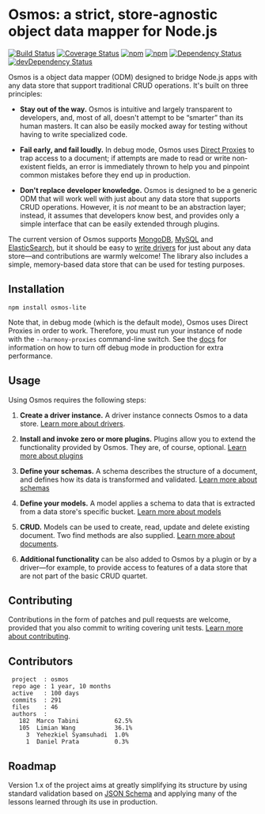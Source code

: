 # Osmos: a strict, store-agnostic object data mapper for Node.js

[![Build Status](https://travis-ci.org/limianwang/osmos-lite.svg?branch=master)](https://travis-ci.org/limianwang/osmos-lite)
[![Coverage Status](https://coveralls.io/repos/limianwang/osmos-lite/badge.svg?branch=master)](https://coveralls.io/r/limianwang/osmos-lite?branch=master)
[![npm](https://img.shields.io/npm/v/osmos-lite.svg?style=flat-square)](https://www.npmjs.com/package/osmos-lite)
[![npm](https://img.shields.io/npm/dm/osmos-lite.svg?style=flat-square)](https://www.npmjs.com/package/osmos-lite)
[![Dependency Status](https://david-dm.org/limianwang/osmos-lite.svg?style=flat-square)](https://david-dm.org/limianwang/osmos-lite)
[![devDependency Status](https://david-dm.org/limianwang/osmos-lite/dev-status.svg?style=flat-square)](https://david-dm.org/limianwang/osmos-lite#info=devDependencies)

Osmos is a object data mapper (ODM) designed to bridge Node.js apps with any data store that support traditional CRUD operations. It's built on three principles:

- **Stay out of the way.** Osmos is intuitive and largely transparent to developers, and, most of all, doesn't attempt to be “smarter” than its human masters. It can also be easily mocked away for testing without having to write specialized code.

- **Fail early, and fail loudly.** In debug mode, Osmos uses [Direct Proxies](http://wiki.ecmascript.org/doku.php?id=harmony:direct_proxies) to trap access to a document; if attempts are made to read or write non-existent fields, an error is immediately thrown to help you and pinpoint common mistakes before they end up in production.

- **Don't replace developer knowledge.** Osmos is designed to be a generic ODM that will work well with just about any data store that supports CRUD operations. However, it is _not_ meant to be an abstraction layer; instead, it assumes that developers know best, and provides only a simple interface that can be easily extended through plugins.

The current version of Osmos supports [MongoDB](http://www.mongodb.org), [MySQL](http://mysql.org) and [ElasticSearch](http://www.elasticsearch.org), but it should be easy to [write drivers](docs/drivers/index.md) for just about any data store—and contributions are warmly welcome! The library also includes a simple, memory-based data store that can be used for testing purposes.

## Installation

```
npm install osmos-lite
```

Note that, in debug mode (which is the default mode), Osmos uses Direct Proxies in order to work. Therefore, you must run your instance of node with the `--harmony-proxies` command-line switch. See the [docs](docs/document.md) for information on how to turn off debug mode in production for extra performance.

## Usage

Using Osmos requires the following steps:

1. **Create a driver instance.** A driver instance connects Osmos to a data store. [Learn more about drivers](docs/drivers/index.md).

1. **Install and invoke zero or more plugins.** Plugins allow you to extend the functionality provided by Osmos. They are, of course, optional. [Learn more about plugins](docs/plugins.md)

1. **Define your schemas.** A schema describes the structure of a document, and defines how its data is transformed and validated. [Learn more about schemas](docs/schema.md)

1. **Define your models.** A model applies a schema to data that is extracted from a data store's specific bucket. [Learn more about models](docs/model.md)

1. **CRUD.** Models can be used to create, read, update and delete existing document. Two find methods are also supplied. [Learn more about documents](docs/document.md).

1. **Additional functionality** can be also added to Osmos by a plugin or by a driver—for example, to provide access to features of a data store that are not part of the basic CRUD quartet.

## Contributing

Contributions in the form of patches and pull requests are welcome, provided that you also commit to writing covering unit tests. [Learn more about contributing](docs/contributing.md).

## Contributors

```
 project  : osmos
 repo age : 1 year, 10 months
 active   : 100 days
 commits  : 291
 files    : 46
 authors  :
   182	Marco Tabini          62.5%
   105	Limian Wang           36.1%
     3	Yehezkiel Syamsuhadi  1.0%
     1	Daniel Prata          0.3%
```

## Roadmap

Version 1.x of the project aims at greatly simplifying its structure by using standard validation based on [JSON Schema](http://json-schema.org) and applying many of the lessons learned through its use in production.


